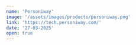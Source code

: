 ```yaml
---
name: 'Personiway'
image: '/assets/images/products/personiway.png'
link: 'https://tech.personiway.com/'
date: '27-03-2025'
open: true
---
```

